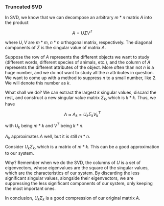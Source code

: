 ### Truncated SVD

In SVD, we know that we can decompose an arbitrary $m*n$ matrix $A$ into the product

$$A = U \Sigma V^T$$

where $U, V$ are $m*m$, $n*n$ orthogonal matrix, respectively. The diagonal components of $\Sigma$ is the singular value of matrix $A$.

Suppose the row of $A$ represents the different objects we want to study (different words, different species of animals, etc.), and the column of $A$ represents the different attributes of the object. More often than not $n$ is a huge number, and we do not want to study all the $n$ attributes in question. We want to come up with a method to suppress $n$ to a small number, like 2. We will denote this number as $k$.

What shall we do? We can extract the largest $k$ singular values, discard the rest, and construct a new singular value matrix $\Sigma_k$, which is $k*k$. Thus, we have

$$A \approx A_k = U_k \Sigma_k V^T_k$$

with $U_k$ being $m*k$ and $V^T$ being $k*n$.

$A_k$ approximates $A$ well, but it is still $m*n$.

Consider $U_k \Sigma_k$, which is a matrix of $m*k$. This can be a good approximation to our system.

Why? Remember when we do the SVD, the columns of $U$ is a set of eigenvectors, whose eigenvalues are the square of the singular values, which are the characteristics of our system. By discarding the less significant singular values, alongside their eigenvectors, we are suppressing the less significant components of our system, only keeping the most important ones.

In conclusion, $U_k \Sigma_k$ is a good compression of our original matrix $A$.